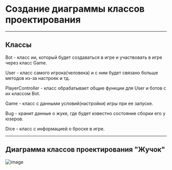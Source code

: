 # Создание диаграммы классов проектирования

---
## Классы

Bot - класс ии, который будет создаваться в игре и участвовать в игре через класс Game.

User - класс самого игрока(человека) и с ним будет связано больше методов из-за настроек и тд.
 
PlayerController - класс обрабатывает общие функции для User и ботов с их классом Bot.

Game - класс с данными условий(настройки) игры при ее запуске.

Bug - хранит данные о жуке, где будет известно состояние сборки его у юзеров.

Dice - класс с информацией о броске в игре. 

---
## Диаграмма классов проектирования "Жучок"

![image](https://github.com/BREUCHT27/rtippo/assets/119112204/5cc6ba40-69a4-4afa-bb01-a59535b1ca0d)
